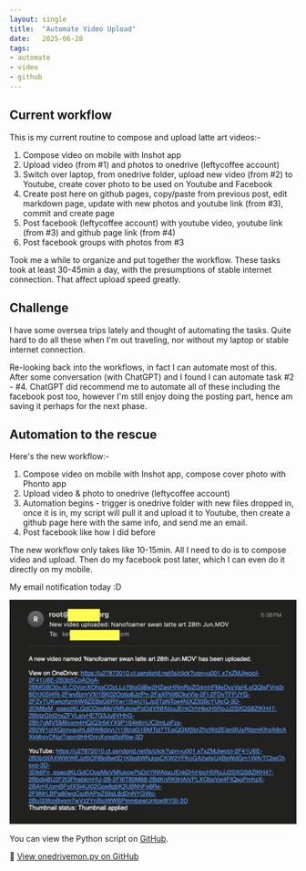 ```yaml
---
layout: single
title:  "Automate Video Upload"
date:   2025-06-28
tags:
- automate
- video
- github
---
```


## Current workflow
This is my current routine to compose and upload latte art videos:-
1. Compose video on mobile with Inshot app
2. Upload video (from #1) and photos to onedrive (leftycoffee account)
3. Switch over laptop, from onedrive folder, upload new video (from #2) to Youtube, create cover photo to be used on Youtube and Facebook
4. Create post here on github pages, copy/paste from previous post, edit markdown page, update with new photos and youtube link (from #3), commit and create page
5. Post facebook (leftycoffee account) with youtube video, youtube link (from #3) and github page link (from #4) 
6. Post facebook groups with photos from #3

Took me a while to organize and put together the workflow. These tasks took at least 30-45min a day, with the presumptions of stable internet connection. That affect upload speed greatly. 

## Challenge
I have some oversea trips lately and thought of automating the tasks. Quite hard to do all these when I'm out traveling, nor without my laptop or stable internet connection. 

Re-looking back into the workflows, in fact I can automate most of this. After some conversation (with ChatGPT) and I found I can automate task #2 - #4. ChatGPT did recommend me to automate all of these including the facebook post too, however I'm still enjoy doing the posting part, hence am saving it perhaps for the next phase. 

## Automation to the rescue
Here's the new workflow:-
1. Compose video on mobile with Inshot app, compose cover photo with Phonto app
2. Upload video & photo to onedrive (leftycoffee account)
3. Automation begins - trigger is onedrive folder with new files dropped in, once it is in, my script will pull it and upload it to Youtube, then create a github page here with the same info, and send me an email. 
4. Post facebook like how I did before 

The new workflow only takes like 10-15min. All I need to do is to compose video and upload. Then do my facebook post later, which I can even do it directly on my mobile. 

My email notification today :D 

![](/assets/img/2025/06/29/notification.jpg)

You can view the Python script on [GitHub](https://github.com/leftycoffee/leftycoffee.github.io/blob/master/onedrivemonitor/onedrivemon.py).

🔗 [View onedrivemon.py on GitHub](https://github.com/leftycoffee/leftycoffee.github.io/blob/master/onedrivemonitor/onedrivemon.py)



